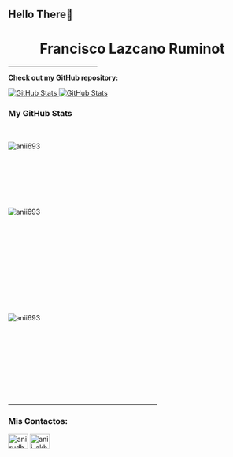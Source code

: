 ## Hello There👋

<h1 align="center">Francisco Lazcano Ruminot</h1>

<hr width="36%" >

__Check out my GitHub repository:__

<div>
  <p>
    <a href="https://github.com/ElColorin/Adquisiciones-.git">
      <img src="https://github-readme-stats.vercel.app/api/pin/?username=Leckiam&repo=FL-MC" alt="GitHub Stats" />
    </a>
    <a href="https://github.com/Leckiam/FL-MC.git">
      <img src="https://github-readme-stats.vercel.app/api/pin/?username=ElColorin&repo=Adquisiciones-" alt="GitHub Stats" />
    </a>
  </p>
</div>

<h3>My GitHub Stats</h3>

<br>

<p><img align="left" src="https://github-readme-stats.vercel.app/api/top-langs?username=ElColorin&show_icons=true&theme=dark&locale=en&layout=compact" alt="anii693" /></p>

<br><br><br><br><br><br><br>
<p>&nbsp;<img align="left" src="https://github-readme-stats.vercel.app/api?username=ElColorin&show_icons=true&theme=dark&locale=en" alt="anii693" /></p>
<br><br><br><br><br><br><br><br><br><br>

<p><img align="left" src="https://github-readme-streak-stats.herokuapp.com/?user=ElColorin&theme=dark" alt="anii693" /></p>
<br><br><br><br><br><br><br><br><br><br>
<hr width="60%" >
<h3 align="left">Mis Contactos:</h3>
<p align="left">
<a href="https://www.linkedin.com/in/francisco-lazcano-ruminot-894134252/" target="blank"><img align="center" src="https://raw.githubusercontent.com/rahuldkjain/github-profile-readme-generator/master/src/images/icons/Social/linked-in-alt.svg" alt="anirudh-rai-072732220" height="30" width="40" /></a>
<a href="https://www.instagram.com/elcolorin.2/" target="blank"><img align="center" src="https://raw.githubusercontent.com/rahuldkjain/github-profile-readme-generator/master/src/images/icons/Social/instagram.svg" alt="anii_akhil" height="30" width="40" /></a>
</p>
<br>

